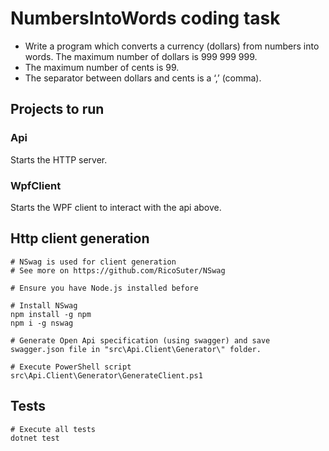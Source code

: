 # NumbersIntoWords coding task

- Write a program which converts a currency (dollars) from numbers into words. The maximum number of dollars is 999 999 999.
- The maximum number of cents is 99.
- The separator between dollars and cents is a ‘,’ (comma).


## Projects to run
### Api
Starts the HTTP server.
### WpfClient
Starts the WPF client to interact with the api above.

## Http client generation
```shell
# NSwag is used for client generation
# See more on https://github.com/RicoSuter/NSwag

# Ensure you have Node.js installed before

# Install NSwag
npm install -g npm
npm i -g nswag

# Generate Open Api specification (using swagger) and save swagger.json file in "src\Api.Client\Generator\" folder.

# Execute PowerShell script
src\Api.Client\Generator\GenerateClient.ps1
```

## Tests
```shell
# Execute all tests
dotnet test
```

